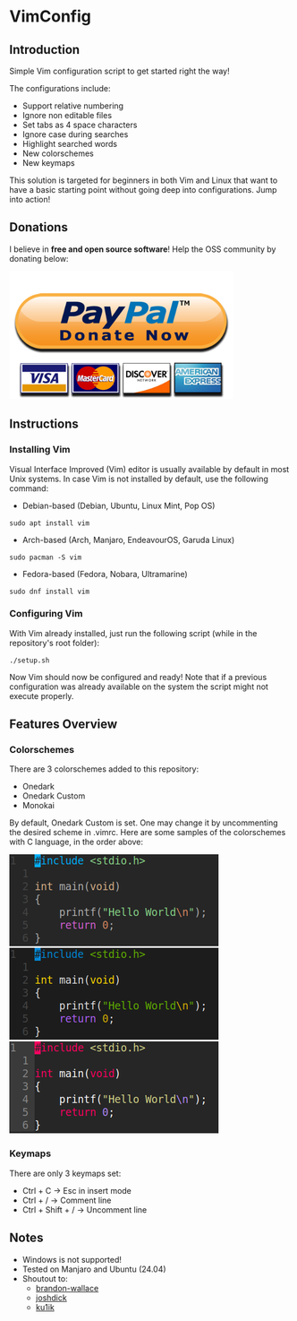 # VimConfig

## Introduction

Simple Vim configuration script to get started right the way!

The configurations include:
- Support relative numbering
- Ignore non editable files
- Set tabs as 4 space characters
- Ignore case during searches
- Highlight searched words
- New colorschemes
- New keymaps

This solution is targeted for beginners in both Vim and Linux that want to have a basic starting point without going deep into configurations.
Jump into action!

## Donations

I believe in **free and open source software**! Help the OSS community by donating below:

[<img src="img/paypal_button.png" width="400" height="228">](https://www.paypal.com/donate/?hosted_button_id=AMFZ83MA4Z3RA)

## Instructions

### Installing Vim

Visual Interface Improved (Vim) editor is usually available by default in most Unix systems. In case Vim is not installed by default, use the following command:
 
- Debian-based (Debian, Ubuntu, Linux Mint, Pop OS)
```shell
sudo apt install vim
```

- Arch-based (Arch, Manjaro, EndeavourOS, Garuda Linux)
```shell
sudo pacman -S vim
```

- Fedora-based (Fedora, Nobara, Ultramarine)
```shell
sudo dnf install vim
```

### Configuring Vim

With Vim already installed, just run the following script (while in the repository's root folder):

```shell
./setup.sh
```

Now Vim should now be configured and ready!
Note that if a previous configuration was already available on the system the script might not execute properly.

## Features Overview

### Colorschemes

There are 3 colorschemes added to this repository:

- Onedark
- Onedark Custom
- Monokai

By default, Onedark Custom is set. One may change it by uncommenting the desired scheme in .vimrc. Here are some samples of the colorschemes with C language, in the order above:

![Onedark](img/onedark.png) 
![Onedark Custom](img/onedarkcustom.png) 
![Monokai](img/monokai.png) 

### Keymaps

There are only 3 keymaps set:

- Ctrl + C -> Esc in insert mode
- Ctrl + / -> Comment line
- Ctrl + Shift + / -> Uncomment line

## Notes

- Windows is not supported!
- Tested on Manjaro and Ubuntu (24.04)
- Shoutout to:
    - [brandon-wallace](https://github.com/brandon-wallace/vimrc)
    - [joshdick](https://github.com/joshdick/onedark.vim)
    - [ku1ik](https://github.com/ku1ik/vim-monokai)

